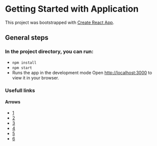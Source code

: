 # Getting Started with Application

This project was bootstrapped with [Create React App](https://github.com/facebook/create-react-app).

## General steps

### In the project directory, you can run:

- `npm install`
- `npm start`
- Runs the app in the development mode Open [http://localhost:3000](http://localhost:3000) to view it in your browser.

### Usefull links

#### Arrows
- [1](https://habr.com/ru/post/582874/)
- [2](https://habr.com/ru/post/581192/)
- [3](https://tyapk.ru/blog/post/drawing-svg-lines-between-dom-objects)
- [4](https://anseki.github.io/leader-line/)
- [5](https://ru.stackoverflow.com/questions/1335194/%D0%A0%D0%B8%D1%81%D0%BE%D0%B2%D0%B0%D0%BD%D0%B8%D0%B5-svg-%D0%B2-%D0%B1%D1%80%D0%B0%D1%83%D0%B7%D0%B5%D1%80%D0%B5-%D0%92%D0%BE%D0%B7%D0%BC%D0%BE%D0%B6%D0%BD%D0%BE-%D0%BB%D0%B8)
- [6](https://ru.stackoverflow.com/questions/936744/%D0%A0%D0%B8%D1%81%D0%BE%D0%B2%D0%B0%D0%BD%D0%B8%D0%B5-%D0%B8%D0%B7%D0%BE%D0%B3%D0%BD%D1%83%D1%82%D1%8B%D1%85-%D0%BB%D0%B8%D0%BD%D0%B8%D0%B9-c%D0%BE-%D1%81%D1%82%D1%80%D0%B5%D0%BB%D0%BA%D0%B0%D0%BC%D0%B8-svg-%D0%BE%D1%82-%D0%BE%D0%B4%D0%BD%D0%BE%D0%B3%D0%BE-div-%D0%BA-%D0%B4%D1%80%D1%83%D0%B3%D0%BE%D0%BC%D1%83-div)
